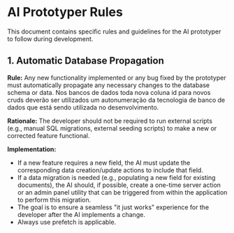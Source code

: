# AI Prototyper Rules

This document contains specific rules and guidelines for the AI prototyper to follow during development.

## 1. Automatic Database Propagation

**Rule:** Any new functionality implemented or any bug fixed by the prototyper must automatically propagate any necessary changes to the database schema or data. Nos bancos de dados toda nova coluna id para novos cruds deverão ser utilizados um autonumeração da tecnologia de banco de dados que está sendo utilizada no desenvolvimento. 

**Rationale:** The developer should not be required to run external scripts (e.g., manual SQL migrations, external seeding scripts) to make a new or corrected feature functional.



**Implementation:**
- If a new feature requires a new field, the AI must update the corresponding data creation/update actions to include that field.
- If a data migration is needed (e.g., populating a new field for existing documents), the AI should, if possible, create a one-time server action or an admin panel utility that can be triggered from within the application to perform this migration.
- The goal is to ensure a seamless "it just works" experience for the developer after the AI implements a change.
- Always use prefetch is applicable.
